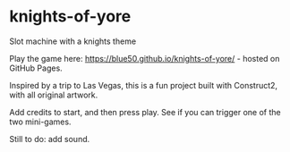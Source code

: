 # knights-of-yore
Slot machine with a knights theme

Play the game here: https://blue50.github.io/knights-of-yore/ - hosted on GitHub Pages.

Inspired by a trip to Las Vegas, this is a fun project built with Construct2, with all original artwork.

Add credits to start, and then press play. See if you can trigger one of the two mini-games.

Still to do: add sound.
